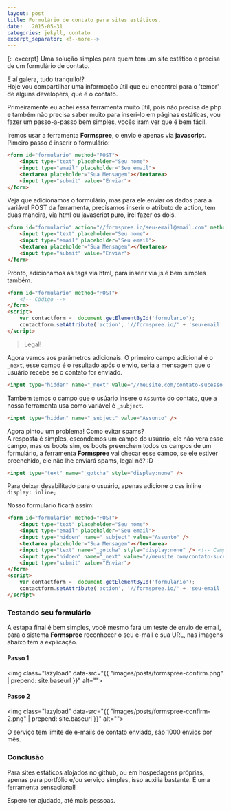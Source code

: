 ```yaml
---
layout: post
title: Formulário de contato para sites estáticos.
date:   2015-05-31
categories: jekyll, contato
excerpt_separator: <!--more-->
---
```


{: .excerpt}
Uma solução simples para quem tem um site estático e precisa de um formulário de contato.

<!--more-->

E aí galera, tudo tranquilo!? <br>Hoje vou compartilhar uma informação útil que eu encontrei para o 'temor' de alguns developers, que é o contato.

Primeiramente eu achei essa ferramenta muito útil, pois não precisa de php e também não precisa saber muito para inseri-lo em páginas estáticas, vou fazer um passo-a-passo bem simples, vocês iram ver que é bem fácil.

Iremos usar a ferramenta **Formspree**, o envio é apenas via **javascript**.<br>Pimeiro passo é inserir o formulário:

~~~html
<form id="formulario" method="POST">
    <input type="text" placeholder="Seu nome">
    <input type="email" placeholder="Seu email">
    <textarea placeholder="Sua Mensagem"></textarea>
    <input type="submit" value="Enviar">
</form>
~~~

Veja que adicionamos o formulário, mas para ele enviar os dados para a variável POST da ferramenta, precisamos inserir o atributo de action, tem duas maneira, via html ou javascript puro, irei fazer os dois.

~~~html
<form id="formulario" action="//formspree.io/seu-email@email.com" method="POST">
    <input type="text" placeholder="Seu nome">
    <input type="email" placeholder="Seu email">
    <textarea placeholder="Sua Mensagem"></textarea>
    <input type="submit" value="Enviar">
</form>
~~~

Pronto, adicionamos as tags via html, para inserir via js é bem simples também.

~~~html
<form id="formulario" method="POST">
    <!-- Código -->
</form>
<script>
    var contactform =  document.getElementById('formulario');
    contactform.setAttribute('action', '//formspree.io/' + 'seu-email' + '@' + 'email' + '.' + 'com');
</script>
~~~

> Legal!

Agora vamos aos parâmetros adicionais. O primeiro campo adicional é o ``_next``, esse campo é o resultado após o envio, seria a mensagem que o usuário recebe se o contato for enviado.

~~~html
<input type="hidden" name="_next" value="//meusite.com/contato-sucesso.html" />
~~~

Também temos o campo que o usúario insere o ``Assunto`` do contato, que a nossa ferramenta usa como variável é ``_subject``.

~~~html
<input type="hidden" name="_subject" value="Assunto" />
~~~

Agora pintou um problema! Como evitar spams?<br>
A resposta é simples, escondemos um campo do usúario, ele não vera esse campo, mas os boots sim, os boots preenchem todos os campos de um formulário, a ferramenta **Formspree** vai checar esse campo, se ele estiver preenchido, ele não lhe enviará spams, legal né? :D

~~~html
<input type="text" name="_gotcha" style="display:none" />
~~~

Para deixar desabilitado para o usuário, apenas adicione o css inline ``display: inline;``

Nosso formulário ficará assim:

~~~html
<form id="formulario" method="POST">
	<input type="text" placeholder="Seu nome">
	<input type="email" placeholder="Seu email">
	<input type="hidden" name="_subject" value="Assunto" />
	<textarea placeholder="Sua Mensagem"></textarea>
	<input type="text" name="_gotcha" style="display:none" /> <!-- Campo anti-spam -->
	<input type="hidden" name="_next" value="//meusite.com/contato-sucesso.html" /> <!-- Mensagem de sucesso -->
	<input type="submit" value="Enviar">
</form>
<script>
    var contactform =  document.getElementById('formulario');
    contactform.setAttribute('action', '//formspree.io/' + 'seu-email' + '@' + 'email' + '.' + 'com');
</script>
~~~

### Testando seu formulário

A estapa final é bem simples, você mesmo fará um teste de envio de email, para o sistema **Formspree** reconhecer o seu e-mail e sua URL, nas imagens abaixo tem a explicação.

#### Passo 1

<img class="lazyload" data-src="{{ "images/posts/formspree-confirm.png" | prepend: site.baseurl }}" alt="">

#### Passo 2

<img class="lazyload" data-src="{{ "images/posts/formspree-confirm-2.png" | prepend: site.baseurl }}" alt="">

O serviço tem limite de e-mails de contato enviado, são 1000 envios por mês.

### Conclusão
Para sites estáticos alojados no github, ou em hospedagens próprias, apenas para portfólio e/ou serviço simples, isso auxilia bastante. É uma ferramenta sensacional!

Espero ter ajudado, até mais pessoas.


<img class="lazyload" data-src="http://i.imgur.com/FzhaHex.gif">